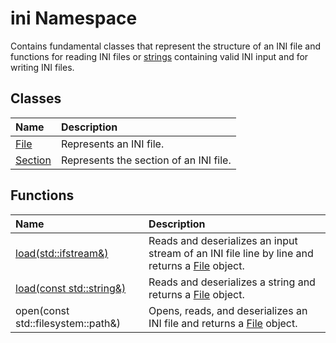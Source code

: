 # ini Namespace

Contains fundamental classes that represent the structure of an INI file and functions for reading INI files or [strings](https://cplusplus.com/reference/string/string/) containing valid INI input and for writing INI files.

## Classes

| Name                            | Description                            |
| :------------------------------ | :------------------------------------- |
| [File](./file/file.md)          | Represents an INI file.                |
| [Section](./section/section.md) | Represents the section of an INI file. |

## Functions

| Name | Description |
| :--- | :---------- |
| [load(std::ifstream&)](load.md#loadstdifstream) | Reads and deserializes an input stream of an INI file line by line and returns a [File](./file/file.md) object. |
| [load(const std::string&)](load.md#loadconst-stdstring) | Reads and deserializes a string and returns a [File](./file/file.md) object. |
| open(const std::filesystem::path&) | Opens, reads, and deserializes an INI file and returns a [File](./file/file.md) object. |